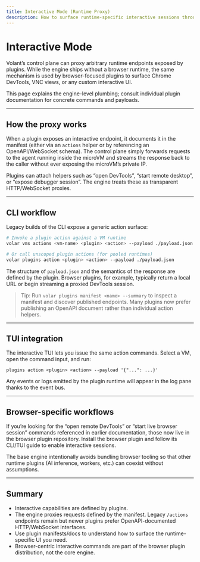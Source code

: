 ```yaml
---
title: Interactive Mode (Runtime Proxy)
description: How to surface runtime-specific interactive sessions through the engine.
---
```


# Interactive Mode

Volant’s control plane can proxy arbitrary runtime endpoints exposed by plugins. While the engine ships without a browser runtime, the same mechanism is used by browser-focused plugins to surface Chrome DevTools, VNC views, or any custom interactive UI.

This page explains the engine-level plumbing; consult individual plugin documentation for concrete commands and payloads.

---

## How the proxy works

When a plugin exposes an interactive endpoint, it documents it in the manifest (either via an `actions` helper or by referencing an OpenAPI/WebSocket schema). The control plane simply forwards requests to the agent running inside the microVM and streams the response back to the caller without ever exposing the microVM’s private IP.

Plugins can attach helpers such as “open DevTools”, “start remote desktop”, or “expose debugger session”. The engine treats these as transparent HTTP/WebSocket proxies.

---

## CLI workflow

Legacy builds of the CLI expose a generic action surface:

```bash
# Invoke a plugin action against a VM runtime
volar vms actions <vm-name> <plugin> <action> --payload ./payload.json

# Or call unscoped plugin actions (for pooled runtimes)
volar plugins action <plugin> <action> --payload ./payload.json
```

The structure of `payload.json` and the semantics of the response are defined by the plugin. Browser plugins, for example, typically return a local URL or begin streaming a proxied DevTools session.

> Tip: Run `volar plugins manifest <name> --summary` to inspect a manifest and discover published endpoints. Many plugins now prefer publishing an OpenAPI document rather than individual action helpers.

---

## TUI integration

The interactive TUI lets you issue the same action commands. Select a VM, open the command input, and run:

```
plugins action <plugin> <action> --payload '{"...": ...}'
```

Any events or logs emitted by the plugin runtime will appear in the log pane thanks to the event bus.

---

## Browser-specific workflows

If you’re looking for the “open remote DevTools” or “start live browser session” commands referenced in earlier documentation, those now live in the browser plugin repository. Install the browser plugin and follow its CLI/TUI guide to enable interactive sessions.

The base engine intentionally avoids bundling browser tooling so that other runtime plugins (AI inference, workers, etc.) can coexist without assumptions.

---

## Summary

- Interactive capabilities are defined by plugins.
- The engine proxies requests defined by the manifest. Legacy `/actions` endpoints remain but newer plugins prefer OpenAPI-documented HTTP/WebSocket interfaces.
- Use plugin manifests/docs to understand how to surface the runtime-specific UI you need.
- Browser-centric interactive commands are part of the browser plugin distribution, not the core engine.
